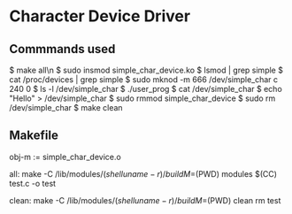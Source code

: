 # Character Device Driver

## Commmands used

$ make all\n
$ sudo insmod simple_char_device.ko
$ lsmod | grep simple
$ cat /proc/devices | grep simple
$ sudo mknod -m 666 /dev/simple_char c 240 0
$ ls -l /dev/simple_char
$ ./user_prog
$ cat /dev/simple_char
$ echo "Hello" > /dev/simple_char
$ sudo rmmod simple_char_device
$ sudo rm /dev/simple_char
$ make clean

## Makefile

obj-m := simple_char_device.o

all:
	make -C /lib/modules/$(shell uname -r)/build M=$(PWD) modules
	$(CC) test.c -o test

clean:
	make -C /lib/modules/$(shell uname -r)/build M=$(PWD) clean
	rm test
